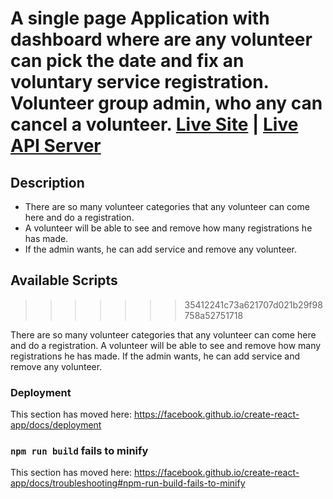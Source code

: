 ## 
A single page Application with dashboard where are any volunteer can pick the date and fix an voluntary service registration. Volunteer group admin, who any can cancel a volunteer.
<a href="http://">Live Site</a> | <a href="http://">Live API Server</a> 
=======
## Description
* There are so many volunteer categories that any volunteer can come here and do a registration.
* A volunteer will be able to see and remove how many registrations he has made.
* If the admin wants, he can add service and remove any volunteer.

## Available Scripts
>>>>>>> 35412241c73a621707d021b29f98758a52751718


There are so many volunteer categories that any volunteer can come here and do a registration.
A volunteer will be able to see and remove how many registrations he has made.
If the admin wants, he can add service and remove any volunteer.



### Deployment

This section has moved here: https://facebook.github.io/create-react-app/docs/deployment

### `npm run build` fails to minify

This section has moved here: https://facebook.github.io/create-react-app/docs/troubleshooting#npm-run-build-fails-to-minify
